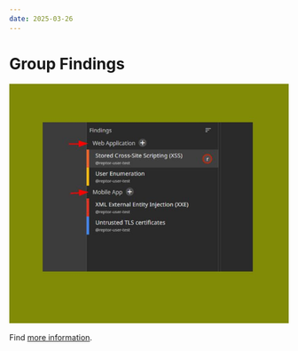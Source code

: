 ```yaml
---
date: 2025-03-26
---
```


# Group Findings

![Group Findings](../../images/show/finding-groups.jpeg)

Find [more information](/designer/findings.md/#finding-groups).
